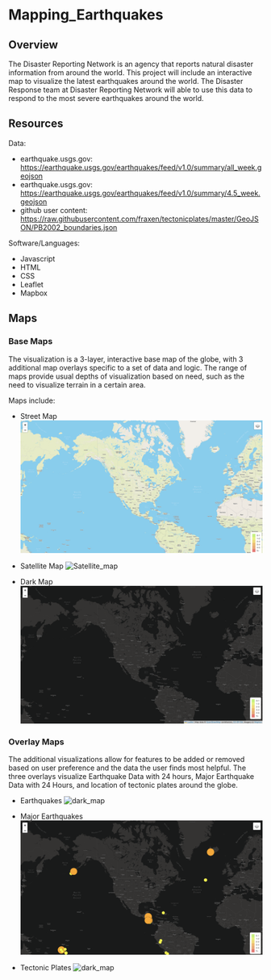 # Mapping_Earthquakes

## Overview

The Disaster Reporting Network is an agency that reports natural disaster information from around the world.  This project will include an interactive map to visualize the latest earthquakes around the world.  The  Disaster Response team at Disaster Reporting Network will able to use this data to respond to the most severe earthquakes around the world. 

## Resources

Data:

- earthquake.usgs.gov: https://earthquake.usgs.gov/earthquakes/feed/v1.0/summary/all_week.geojson
- earthquake.usgs.gov: https://earthquake.usgs.gov/earthquakes/feed/v1.0/summary/4.5_week.geojson
- github user content: https://raw.githubusercontent.com/fraxen/tectonicplates/master/GeoJSON/PB2002_boundaries.json

Software/Languages:

- Javascript
- HTML
- CSS
- Leaflet
- Mapbox


## Maps

### Base Maps

The visualization is a 3-layer, interactive base map of the globe, with 3 additional map overlays specific to a set of data and logic.  The range of maps provide usual depths of visualization based on need, such as the need to visualize terrain in a certain area.

Maps include:

 - Street Map 
 ![street_map](images/streetmap.png)


 - Satellite Map
 ![Satellite_map](images/satellitemap.png)

 - Dark Map 
 ![dark_map](images/darkmap.png)

### Overlay Maps

The additional visualizations allow for features to be added or removed based on user preference and the data the user finds most helpful.  The three overlays visualize Earthquake Data with 24 hours, Major Earthquake Data with 24 Hours, and location of tectonic plates around the globe.

- Earthquakes
 ![dark_map](images/earthquakes.png)
 
 - Major Earthquakes
 ![dark_map](images/majorearthquakes.png)
 
 - Tectonic Plates
 ![dark_map](images/tectonicplates.png)


